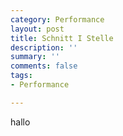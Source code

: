 ```yaml
---
category: Performance
layout: post
title: Schnitt I Stelle
description: ''
summary: ''
comments: false
tags:
- Performance

---
```

hallo